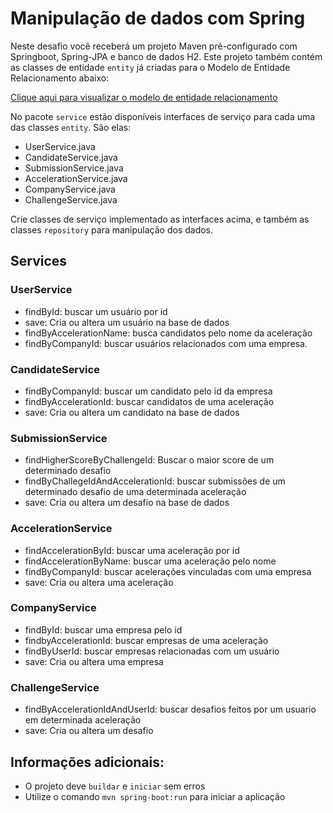 # Manipulação de dados com Spring

Neste desafio você receberá um projeto Maven pré-configurado com Springboot, Spring-JPA e banco de dados H2. Este projeto também contém as classes de entidade `entity` já criadas para o Modelo de Entidade Relacionamento abaixo:

[Clique aqui para visualizar o modelo de entidade relacionamento](https://codenation-challenges.s3-us-west-1.amazonaws.com/java-10/codenation-sample-2.png)

No pacote `service` estão disponíveis interfaces de serviço para cada uma das classes `entity`.
São elas:

- UserService.java
- CandidateService.java
- SubmissionService.java
- AccelerationService.java
- CompanyService.java
- ChallengeService.java

Crie classes de serviço implementado as interfaces acima, e também as classes `repository` para manipulação dos dados.

## Services

### UserService

- findById: buscar um usuário por id
- save: Cria ou altera um usuário na base de dados
- findByAccelerationName: busca candidatos pelo nome da aceleração
- findByCompanyId: buscar usuários relacionados com uma empresa.

### CandidateService

- findByCompanyId: buscar um candidato pelo id da empresa 
- findByAccelerationId: buscar candidatos de uma aceleração
- save: Cria ou altera um candidato na base de dados

### SubmissionService

- findHigherScoreByChallengeId: Buscar o maior score de um determinado desafio
- findByChallegeIdAndAccelerationId: buscar submissões de um determinado desafio de uma determinada aceleração
- save: Cria ou altera um desafio na base de dados

### AccelerationService

- findAccelerationById: buscar uma aceleração por id
- findAccelerationByName: buscar uma aceleração pelo nome
- findByCompanyId: buscar acelerações vinculadas com uma empresa
- save: Cria ou altera uma aceleração

### CompanyService

- findById: buscar uma empresa pelo id
- findbyAccelerationId: buscar empresas de uma aceleração
- findByUserId: buscar empresas relacionadas com um usuário
- save: Cria ou altera uma empresa

### ChallengeService

- findByAccelerationIdAndUserId: buscar desafios feitos por um usuario em determinada aceleração
- save: Cria ou altera um desafio

##  Informações adicionais:
- O projeto deve `buildar` e `iniciar` sem erros
- Utilize o comando `mvn spring-boot:run` para iniciar a aplicação

